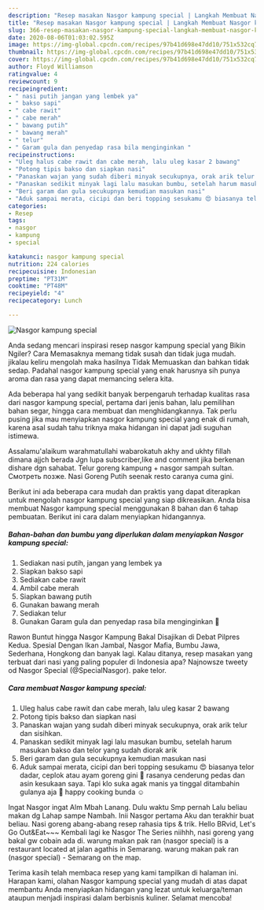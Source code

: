 ```yaml
---
description: "Resep masakan Nasgor kampung special | Langkah Membuat Nasgor kampung special Yang Enak Dan Mudah"
title: "Resep masakan Nasgor kampung special | Langkah Membuat Nasgor kampung special Yang Enak Dan Mudah"
slug: 366-resep-masakan-nasgor-kampung-special-langkah-membuat-nasgor-kampung-special-yang-enak-dan-mudah
date: 2020-08-06T01:03:02.595Z
image: https://img-global.cpcdn.com/recipes/97b41d698e47dd10/751x532cq70/nasgor-kampung-special-foto-resep-utama.jpg
thumbnail: https://img-global.cpcdn.com/recipes/97b41d698e47dd10/751x532cq70/nasgor-kampung-special-foto-resep-utama.jpg
cover: https://img-global.cpcdn.com/recipes/97b41d698e47dd10/751x532cq70/nasgor-kampung-special-foto-resep-utama.jpg
author: Floyd Williamson
ratingvalue: 4
reviewcount: 9
recipeingredient:
- " nasi putih jangan yang lembek ya"
- " bakso sapi"
- " cabe rawit"
- " cabe merah"
- " bawang putih"
- " bawang merah"
- " telur"
- " Garam gula dan penyedap rasa bila menginginkan "
recipeinstructions:
- "Uleg halus cabe rawit dan cabe merah, lalu uleg kasar 2 bawang"
- "Potong tipis bakso dan siapkan nasi"
- "Panaskan wajan yang sudah diberi minyak secukupnya, orak arik telur dan sisihkan."
- "Panaskan sedikit minyak lagi lalu masukan bumbu, setelah harum masukan bakso dan telor yang sudah diorak arik"
- "Beri garam dan gula secukupnya kemudian masukan nasi"
- "Aduk sampai merata, cicipi dan beri topping sesukamu 😍 biasanya telor dadar, ceplok atau ayam goreng gini 🤗 rasanya cenderung pedas dan asin kesukaan saya. Tapi klo suka agak manis ya tinggal ditambahin gulanya aja 🥰 happy cooking bunda ☺️"
categories:
- Resep
tags:
- nasgor
- kampung
- special

katakunci: nasgor kampung special 
nutrition: 224 calories
recipecuisine: Indonesian
preptime: "PT31M"
cooktime: "PT48M"
recipeyield: "4"
recipecategory: Lunch

---
```



![Nasgor kampung special](https://img-global.cpcdn.com/recipes/97b41d698e47dd10/751x532cq70/nasgor-kampung-special-foto-resep-utama.jpg)

Anda sedang mencari inspirasi resep nasgor kampung special yang Bikin Ngiler? Cara Memasaknya memang tidak susah dan tidak juga mudah. jikalau keliru mengolah maka hasilnya Tidak Memuaskan dan bahkan tidak sedap. Padahal nasgor kampung special yang enak harusnya sih punya aroma dan rasa yang dapat memancing selera kita.

Ada beberapa hal yang sedikit banyak berpengaruh terhadap kualitas rasa dari nasgor kampung special, pertama dari jenis bahan, lalu pemilihan bahan segar, hingga cara membuat dan menghidangkannya. Tak perlu pusing jika mau menyiapkan nasgor kampung special yang enak di rumah, karena asal sudah tahu triknya maka hidangan ini dapat jadi suguhan istimewa.

Assalamu&#39;alaikum warahmatullahi wabarokatuh akhy and ukhty fillah dimana ajjch berada Jgn lupa subscriber,like and comment jika berkenan dishare dgn sahabat. Telur goreng kampung + nasgor sampah sultan. Смотреть позже. Nasi Goreng Putih seenak resto caranya cuma gini.


Berikut ini ada beberapa cara mudah dan praktis yang dapat diterapkan untuk mengolah nasgor kampung special yang siap dikreasikan. Anda bisa membuat Nasgor kampung special menggunakan 8 bahan dan 6 tahap pembuatan. Berikut ini cara dalam menyiapkan hidangannya.

<!--inarticleads1-->

##### Bahan-bahan dan bumbu yang diperlukan dalam menyiapkan Nasgor kampung special:

1. Sediakan  nasi putih, jangan yang lembek ya
1. Siapkan  bakso sapi
1. Sediakan  cabe rawit
1. Ambil  cabe merah
1. Siapkan  bawang putih
1. Gunakan  bawang merah
1. Sediakan  telur
1. Gunakan  Garam gula dan penyedap rasa bila menginginkan 🤗


Rawon Buntut hingga Nasgor Kampung Bakal Disajikan di Debat Pilpres Kedua. Spesial Dengan Ikan Jambal, Nasgor Mafia, Bumbu Jawa, Sederhana, Hongkong dan banyak lagi. Kalau ditanya, resep masakan yang terbuat dari nasi yang paling populer di Indonesia apa? Najnowsze tweety od Nasgor Special (@SpecialNasgor). pake telor. 

<!--inarticleads2-->

##### Cara membuat Nasgor kampung special:

1. Uleg halus cabe rawit dan cabe merah, lalu uleg kasar 2 bawang
1. Potong tipis bakso dan siapkan nasi
1. Panaskan wajan yang sudah diberi minyak secukupnya, orak arik telur dan sisihkan.
1. Panaskan sedikit minyak lagi lalu masukan bumbu, setelah harum masukan bakso dan telor yang sudah diorak arik
1. Beri garam dan gula secukupnya kemudian masukan nasi
1. Aduk sampai merata, cicipi dan beri topping sesukamu 😍 biasanya telor dadar, ceplok atau ayam goreng gini 🤗 rasanya cenderung pedas dan asin kesukaan saya. Tapi klo suka agak manis ya tinggal ditambahin gulanya aja 🥰 happy cooking bunda ☺️


Ingat Nasgor ingat Alm Mbah Lanang. Dulu waktu Smp pernah Lalu beliau makan dg Lahap sampe Nambah. Inii Nasgor pertama Aku dan terakhir buat beliau. Nasi goreng abang-abang resep rahasia tips &amp; trik. Hello BRvid, Let&#39;s Go Out&amp;Eat~~~ Kembali lagi ke Nasgor The Series niihhh, nasi goreng yang bakal gw cobain ada di. warung makan pak ran (nasgor special) is a restaurant located at jalan agathis in Semarang. warung makan pak ran (nasgor special) - Semarang on the map. 

Terima kasih telah membaca resep yang kami tampilkan di halaman ini. Harapan kami, olahan Nasgor kampung special yang mudah di atas dapat membantu Anda menyiapkan hidangan yang lezat untuk keluarga/teman ataupun menjadi inspirasi dalam berbisnis kuliner. Selamat mencoba!

